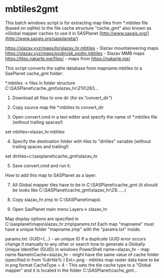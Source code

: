 # mbtiles2gmt
This batch windows script is for extracting map tiles from *.mbtiles file (based on sqllite) to the file cache structure "cache_gmt" also known as «Global mapper cache» to use it in SASPlanet [http://www.sasgis.org/](http://www.sasgis.org/sasplaneta/)

https://slazav.xyz/maps/hr/slazav_hr.mbtiles - Slazav mountaineering maps 
https://slazav.xyz/maps/podm/all_podm.mbtiles - Slazav MMB maps
https://tiles.nakarte.me/files/ - maps from https://nakarte.me/

This script converts the sqlite database from mapname.mbtiles to a SasPlanet cache_gmt folder:

*.mbtiles -> files in folder structure C:\SASPlanet\cache_gmt\slazav_hr\Z10\283\...

1. Download all files to one dir (for ex.”convert_dir”)
   
3. Copy source map file *.mbtiles to convert_dir
   
4. Open convert.cmd in а text editor and specify the name of *.mbtiles file (without trailing spaces!)

set mbtiles=slazav_hr.mbtiles

4. Specify the destination folder with tiles to "dirtiles" variable  (without trailing spaces and trailing\!)

set dirtiles=c:\sasplanet\cache_gmt\slazav_hr

5. Save convert.cmd and run it.

How to add this map to SASPlanet as a layer:

7. All Global mapper tiles have to be in C:\SASPlanet\cache_gmt   (it should be looks like C:\SASPlanet\cache_gmt\slazav_hr\Z8\......)
   
9. Copy slazav_hr.zmp to  C:\SASPlanet\maps\
    
11. Open SasPlanet main menu Layers-> slazav_hr

Map display options are specified in C:\sasplanet\maps\slazav_hr.zmp\params.txt
Each map "mapname" must have a unique folder "mapname.zmp" with the "params.txt" inside.

params.txt:
GUID={...} - an unique ID 
If a duplicate UUID error occurs change it manually to any other or search how to generate a Globally Unique Identifier (GUID) in windows PowerShell
name=slazav_hr - map name
NameInCache=slazav_hr  -  might have the same value of cache folder (specified in from %dirtile% )
Ext=.png  - mbtiles map raster data have to be in png format 
CacheType = 4 - This sets the tile cache type to a "Global mapper" and it is located in the folder C:\SASPlanet\cache_gmt\...
